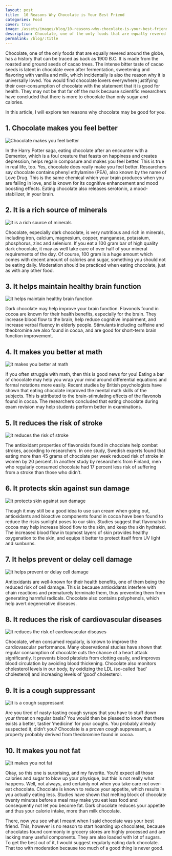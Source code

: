 ```yaml
---
layout: post
title:  10 Reasons Why Chocolate is Your Best Friend
categories: Food
cover: true
image: /assets/images/blog/10-reasons-why-chocolate-is-your-best-friend/0.jpg
description: Chocolate, one of the only foods that are equally revered around the globe. You would find chocolate lovers everywhere justifying their over-consumption of chocolate with the statement that it is good for health, and they may not be that far off the mark. In this article, I explore ten reasons why chocolate is good for you.
permalink: /blog/:title
---
```


Chocolate, one of the only foods that are equally revered around the globe, has a history that can be traced as back as 1900 B.C. It is made from the roasted and ground seeds of cacao trees. The intense bitter taste of cacao seeds is latent in chocolate even after fermentation, sweetening and flavoring with vanilla and milk, which incidentally is also the reason why it is universally loved. You would find chocolate lovers everywhere justifying their over-consumption of chocolate with the statement that it is good for health. They may not be that far off the mark because scientific researchers have concluded that there is more to chocolate than only sugar and calories.

In this article, I will explore ten reasons why chocolate may be good for you.

## 1. Chocolate makes you feel better
![Chocolate makes you feel better](/assets/images/blog/10-reasons-why-chocolate-is-your-best-friend/1.jpg)

In the Harry Potter saga, eating chocolate after an encounter with a Dementor, which is a foul creature that feasts on happiness and creates depression, helps regain composure and makes you feel better. This is true in real life, too. Yes, chocolate does really make you feel better. Researchers say chocolate contains phenyl ethylamine (PEA), also known by the name of Love Drug. This is the same chemical which your brain produces when you are falling in love, and is known for its cognitive enhancement and mood boosting effects. Eating chocolate also releases serotonin, a mood-stabilizer, in your brain.

## 2. It is a rich source of minerals
![It is a rich source of minerals](/assets/images/blog/10-reasons-why-chocolate-is-your-best-friend/2.jpg)

Chocolate, especially dark chocolate, is very nutritious and rich in minerals, including iron, calcium, magnesium, copper, manganese, potassium, phosphorus, zinc and selenium. If you eat a 100 gram bar of high quality dark chocolate, it may as well take care of over half of your mineral requirements of the day. Of course, 100 gram is a huge amount which comes with decent amount of calories and sugar, something you should not be eating daily. Moderation should be practiced when eating chocolate, just as with any other food.

## 3. It helps maintain healthy brain function
![It helps maintain healthy brain function](/assets/images/blog/10-reasons-why-chocolate-is-your-best-friend/3.png)

Dark chocolate may help improve your brain function. Flavonols found in cocoa are known for their health benefits, especially for the brain. They increase blood flow to the brain, help reduce cognitive impairment, and increase verbal fluency in elderly people. Stimulants including caffeine and theobromine are also found in cocoa, and are good for short-term brain function improvement.

## 4. It makes you better at math
![It makes you better at math](/assets/images/blog/10-reasons-why-chocolate-is-your-best-friend/4.jpg)

If you often struggle with math, then this is good news for you! Eating a bar of chocolate may help you wrap your mind around differential equations and formal notations more easily. Recent studies by British psychologists have shown that eating chocolate improved the mental math skills of the subjects. This is attributed to the brain-stimulating effects of the flavonols found in cocoa. The researchers concluded that eating chocolate during exam revision may help students perform better in examinations.

## 5. It reduces the risk of stroke
![It reduces the risk of stroke](/assets/images/blog/10-reasons-why-chocolate-is-your-best-friend/5.jpg)

The antioxidant properties of flavonoids found in chocolate help combat strokes, according to researchers. In one study, Swedish experts found that eating more than 45 grams of chocolate per week reduced risk of stroke in women by 20 percent. In another study by researchers from Finland, men who regularly consumed chocolate had 17 percent less risk of suffering from a stroke than those who didn’t.

## 6. It protects skin against sun damage
![It protects skin against sun damage](/assets/images/blog/10-reasons-why-chocolate-is-your-best-friend/6.jpg)

Though it may still be a good idea to use sun cream when going out, antioxidants and bioactive components found in cocoa have been found to reduce the risks sunlight poses to our skin. Studies suggest that flavonals in cocoa may help increase blood flow to the skin, and keep the skin hydrated. The increased blood flow in topmost layers of skin provides healthy oxygenation to the skin, and equips it better to protect itself from UV light and sunburns.

## 7. It helps prevent or delay cell damage
![It helps prevent or delay cell damage](/assets/images/blog/10-reasons-why-chocolate-is-your-best-friend/7.png)

Antioxidants are well-known for their health benefits, one of them being the reduced risk of cell damage. This is because antioxidants interfere with chain reactions and prematurely terminate them, thus preventing them from generating harmful radicals. Chocolate also contains polyphenols, which help avert degenerative diseases.

## 8. It reduces the risk of cardiovascular diseases
![It reduces the risk of cardiovascular diseases](/assets/images/blog/10-reasons-why-chocolate-is-your-best-friend/8.jpg)

Chocolate, when consumed regularly, is known to improve the cardiovascular performance. Many observational studies have shown that regular consumption of chocolate cuts the chance of a heart attack significantly. It prevents blood platelets from clotting easily, and improves blood circulation by avoiding blood thickening. Chocolate also monitors cholesterol levels in our body, by oxidizing the LDL (so-called ‘bad’ cholesterol) and increasing levels of ‘good’ cholesterol.

## 9. It is a cough suppressant
![It is a cough suppressant](/assets/images/blog/10-reasons-why-chocolate-is-your-best-friend/9.jpg)

Are you tired of nasty-tasting cough syrups that you have to stuff down your throat on regular basis? You would then be pleased to know that there exists a better, tastier ‘medicine’ for your coughs. You probably already suspected it, didn’t you? Chocolate is a proven cough suppressant, a property probably derived from theobromine found in cocoa.

## 10. It makes you not fat
![It makes you not fat](/assets/images/blog/10-reasons-why-chocolate-is-your-best-friend/10.jpg)

Okay, so this one is surprising, and my favorite. You’d expect all those calories and sugar to blow up your physique, but this is not really what happens. Well, not always, and certainly not when you take care not over-eat chocolate. Chocolate is known to reduce your appetite, which results in you actually eating less. Studies have shown that melting block of chocolate twenty minutes before a meal may make you eat less food and consequently not let you become fat. Dark chocolate reduces your appetite and thus your calorie intake, more than milk chocolate.

There, now you see what I meant when I said chocolate was your best friend. This, however is no reason to start hoarding up chocolates, because chocolates found commonly in grocery stores are highly processed and are lacking many useful components. They are also loaded with lot of sugars. To get the best out of it, I would suggest regularly eating dark chocolate. That too with moderation because too much of a good thing is never good.
